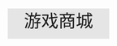 <!DOCTYPE html>
<html lang="en">
<head>
    <meta charset="UTF-8">
    <meta http-equiv="X-UA-Compatible" content="IE=edge">
    <meta name="viewport" content="width=device-width, initial-scale=1.0,user-scalable=no">
    <title>图图游戏商城</title>
</head>
<body>
    <div style="margin:0 auto;width:device-width">
        <style>
  .word{
    width: 200px;
    height: 60px;
    background: #E5E5E5;
    text-align: center;
    line-height: 50px;
    font-size: 34px;
    }
</style>

<div class="word">
    <p>游戏商城</p>
